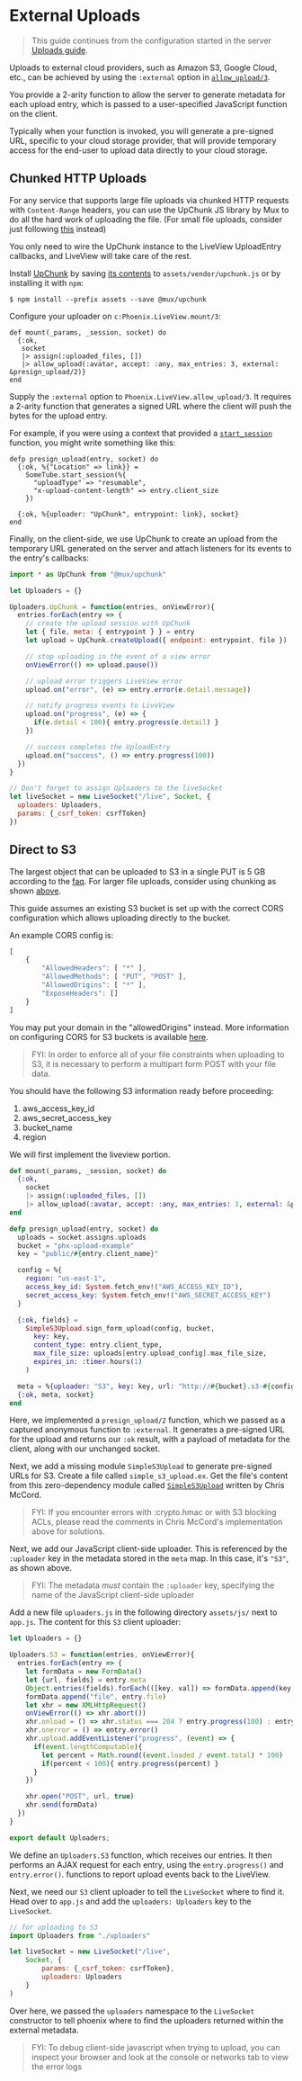 # External Uploads

> This guide continues from the configuration started in the
> server [Uploads guide](uploads.html).

Uploads to external cloud providers, such as Amazon S3,
Google Cloud, etc., can be achieved by using the
`:external` option in [`allow_upload/3`](`Phoenix.LiveView.allow_upload/3`).

You provide a 2-arity function to allow the server to
generate metadata for each upload entry, which is passed to
a user-specified JavaScript function on the client.

Typically when your function is invoked, you will generate a
pre-signed URL, specific to your cloud storage provider, that
will provide temporary access for the end-user to upload data
directly to your cloud storage.

## Chunked HTTP Uploads

For any service that supports large file
uploads via chunked HTTP requests with `Content-Range`
headers, you can use the UpChunk JS library by Mux to do all
the hard work of uploading the file. (For small file uploads, consider just following [this](#direct-to-s3) instead)

You only need to wire the UpChunk instance to the LiveView
UploadEntry callbacks, and LiveView will take care of the rest.

Install [UpChunk](https://github.com/muxinc/upchunk) by
saving [its contents](https://unpkg.com/@mux/upchunk@2)
to `assets/vendor/upchunk.js` or by installing it with `npm`:

```shell
$ npm install --prefix assets --save @mux/upchunk
```

Configure your uploader on `c:Phoenix.LiveView.mount/3`:

    def mount(_params, _session, socket) do
      {:ok,
       socket
       |> assign(:uploaded_files, [])
       |> allow_upload(:avatar, accept: :any, max_entries: 3, external: &presign_upload/2)}
    end

Supply the `:external` option to
`Phoenix.LiveView.allow_upload/3`. It requires a 2-arity
function that generates a signed URL where the client will
push the bytes for the upload entry.

For example, if you were using a context that provided a
[`start_session`](https://developers.google.com/youtube/v3/guides/using_resumable_upload_protocol##Start_Resumable_Session)
function, you might write something like this:

    defp presign_upload(entry, socket) do
      {:ok, %{"Location" => link}} =
        SomeTube.start_session(%{
          "uploadType" => "resumable",
          "x-upload-content-length" => entry.client_size
        })

      {:ok, %{uploader: "UpChunk", entrypoint: link}, socket}
    end

Finally, on the client-side, we use UpChunk to create an
upload from the temporary URL generated on the server and
attach listeners for its events to the entry's callbacks:

```js
import * as UpChunk from "@mux/upchunk"

let Uploaders = {}

Uploaders.UpChunk = function(entries, onViewError){
  entries.forEach(entry => {
    // create the upload session with UpChunk
    let { file, meta: { entrypoint } } = entry
    let upload = UpChunk.createUpload({ endpoint: entrypoint, file })

    // stop uploading in the event of a view error
    onViewError(() => upload.pause())

    // upload error triggers LiveView error
    upload.on("error", (e) => entry.error(e.detail.message))

    // notify progress events to LiveView
    upload.on("progress", (e) => {
      if(e.detail < 100){ entry.progress(e.detail) }
    })

    // success completes the UploadEntry
    upload.on("success", () => entry.progress(100))
  })
}

// Don't forget to assign Uploaders to the liveSocket
let liveSocket = new LiveSocket("/live", Socket, {
  uploaders: Uploaders,
  params: {_csrf_token: csrfToken}
})
```

## Direct to S3

The largest object that can be uploaded to S3 in a single PUT is 5 GB according to the [faq](https://aws.amazon.com/s3/faqs/#:~:text=Individual%20Amazon%20S3%20objects%20can,using%20the%20multipart%20upload%20capability.). For larger file uploads, consider using chunking as shown [above](#chunked-http-uploads).

This guide assumes an existing S3 bucket is set up with the correct CORS configuration
which allows uploading directly to the bucket.

An example CORS config is:

```js
[
    {
        "AllowedHeaders": [ "*" ],
        "AllowedMethods": [ "PUT", "POST" ],
        "AllowedOrigins": [ "*" ],
        "ExposeHeaders": []
    }
]
```

You may put your domain in the "allowedOrigins" instead. More information on configuring CORS for S3 buckets is available [here](https://docs.aws.amazon.com/AmazonS3/latest/userguide/ManageCorsUsing.html).

> FYI: In order to enforce all of your file constraints when
> uploading to S3, it is necessary to perform a multipart form
> POST with your file data.

You should have the following S3 information ready before proceeding: 
1. aws_access_key_id
2. aws_secret_access_key
3. bucket_name
4. region

We will first implement the liveview portion.

```elixir
def mount(_params, _session, socket) do
  {:ok,
    socket
    |> assign(:uploaded_files, [])
    |> allow_upload(:avatar, accept: :any, max_entries: 3, external: &presign_upload/2)}
end

defp presign_upload(entry, socket) do
  uploads = socket.assigns.uploads
  bucket = "phx-upload-example"
  key = "public/#{entry.client_name}"

  config = %{
    region: "us-east-1",
    access_key_id: System.fetch_env!("AWS_ACCESS_KEY_ID"),
    secret_access_key: System.fetch_env!("AWS_SECRET_ACCESS_KEY")
  }

  {:ok, fields} =
    SimpleS3Upload.sign_form_upload(config, bucket,
      key: key,
      content_type: entry.client_type,
      max_file_size: uploads[entry.upload_config].max_file_size,
      expires_in: :timer.hours(1)
    )

  meta = %{uploader: "S3", key: key, url: "http://#{bucket}.s3-#{config.region}.amazonaws.com", fields: fields}
  {:ok, meta, socket}
end
```

Here, we implemented a `presign_upload/2` function, which we
passed as a captured anonymous function to `:external`. It generates a pre-signed URL for the upload and returns
our `:ok` result, with a payload of metadata for the client,
along with our unchanged socket. 

Next, we add a missing module `SimpleS3Upload` to generate pre-signed URLs for S3. 
Create a file called `simple_s3_upload.ex`. 
Get the file's content from this zero-dependency module
called [`SimpleS3Upload`](https://gist.github.com/chrismccord/37862f1f8b1f5148644b75d20d1cb073)
written by Chris McCord.

> FYI: If you encounter errors with :crypto.hmac or with S3 blocking ACLs, 
> please read the comments in Chris McCord's implementation above for solutions.

Next, we add our JavaScript client-side uploader. 
This is referenced by the `:uploader` key in the metadata stored in the `meta` map. 
In this case, it's `"S3"`, as shown above.

> FYI: The metadata *must* contain
> the `:uploader` key, specifying the name of the JavaScript
> client-side uploader

Add a new file `uploaders.js` in the following directory `assets/js/` next to `app.js`.
The content for this `S3` client uploader:

```js
let Uploaders = {}

Uploaders.S3 = function(entries, onViewError){
  entries.forEach(entry => {
    let formData = new FormData()
    let {url, fields} = entry.meta
    Object.entries(fields).forEach(([key, val]) => formData.append(key, val))
    formData.append("file", entry.file)
    let xhr = new XMLHttpRequest()
    onViewError(() => xhr.abort())
    xhr.onload = () => xhr.status === 204 ? entry.progress(100) : entry.error()
    xhr.onerror = () => entry.error()
    xhr.upload.addEventListener("progress", (event) => {
      if(event.lengthComputable){
        let percent = Math.round((event.loaded / event.total) * 100)
        if(percent < 100){ entry.progress(percent) }
      }
    })

    xhr.open("POST", url, true)
    xhr.send(formData)
  })
}

export default Uploaders;
```

We define an `Uploaders.S3` function, which receives our entries. It then
performs an AJAX request for each entry, using the `entry.progress()` and
`entry.error()`. functions to report upload events back to the LiveView.

Next, we need our `S3` client uploader to tell the `LiveSocket` where to find it. 
Head over to `app.js` and add the `uploaders: Uploaders` key to the `LiveSocket`.

```js
// for uploading to S3
import Uploaders from "./uploaders"

let liveSocket = new LiveSocket("/live",
    Socket, {
        params: {_csrf_token: csrfToken},
        uploaders: Uploaders
    }
)
```

Over here, we passed the `uploaders` namespace to the `LiveSocket` constructor
to tell phoenix where to find the uploaders returned within the external
metadata.

> FYI: To debug client-side javascript when trying to upload, 
> you can inspect your browser and look at the console or networks tab to view the error logs